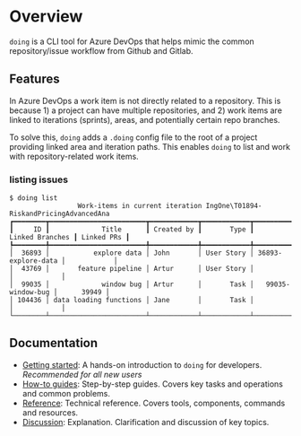 # Overview

`doing` is a CLI tool for Azure DevOps that helps mimic the common repository/issue workflow from Github and Gitlab.

## Features

In Azure DevOps a work item is not directly related to a repository. This is because 1) a project can have multiple repositories, and 2) work items are linked to iterations (sprints), areas, and potentially certain repo branches.

To solve this, `doing` adds a `.doing` config file to the root of a project providing linked area and iteration paths. This enables `doing` to list and work with repository-related work items. 

### listing issues

<div class="termy termy-small">

```console
$ doing list
                 Work-items in current iteration IngOne\T01894-RiskandPricingAdvancedAna                  
┏━━━━━━━━┳━━━━━━━━━━━━━━━━━━━━━━━━┳━━━━━━━━━━━━┳━━━━━━━━━━━━┳━━━━━━━━━━━━━━━━━━━━┳━━━━━━━━━━━━┓
┃     ID ┃             Title      ┃ Created by ┃       Type ┃    Linked Branches ┃ Linked PRs ┃
┡━━━━━━━━╇━━━━━━━━━━━━━━━━━━━━━━━━╇━━━━━━━━━━━━╇━━━━━━━━━━━━╇━━━━━━━━━━━━━━━━━━━━╇━━━━━━━━━━━━┩
│  36893 │           explore data │ John       │ User Story │ 36893-explore-data │            │
│  43769 │       feature pipeline │ Artur      │ User Story │                    │            │
│  99035 │             window bug │ Artur      │       Task │   99035-window-bug │      39949 │
│ 104436 │ data loading functions │ Jane       │       Task │                    │            │
└────────┴────────────────────────┴────────────┴────────────┴────────────────────┴────────────┘
```

</div>

## Documentation

- [Getting started](get_started/install.md): A hands-on introduction to `doing` for developers. *Recommended for all new users*
- [How-to guides](): Step-by-step guides. Covers key tasks and operations and common problems.
- [Reference](): Technical reference. Covers tools, components, commands and resources.
- [Discussion](): Explanation. Clarification and discussion of key topics.

